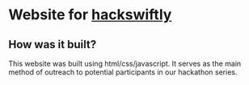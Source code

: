 # Website for [hackswiftly](http://hackswiftly.org)

## How was it built?
This website was built using html/css/javascript. It serves as the main method of outreach to potential participants in our hackathon series.
